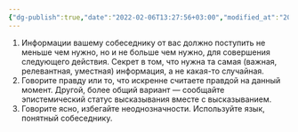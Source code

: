 ```yaml
---
{"dg-publish":true,"date":"2022-02-06T13:27:56+03:00","modified_at":"2022-05-31T09:09:01+03:00","permalink":"/pravila-kachestvennoj-kommunikaczii/","dgHomeLink":false,"dgPassFrontmatter":true}
---
```



1. Информации вашему собеседнику от вас должно поступить не меньше чем нужно, но и не больше чем нужно, для совершения следующего действия. Секрет в том, что нужна та самая (важная, релевантная, уместная) информация, а не какая-то случайная.
2. Говорите правду или то, что искренне считаете правдой на данный момент. Другой, более общий вариант — сообщайте эпистемический статус высказывания вместе с высказыванием.
3. Говорите ясно, избегайте неоднозначности. Используйте язык, понятный собеседнику.
